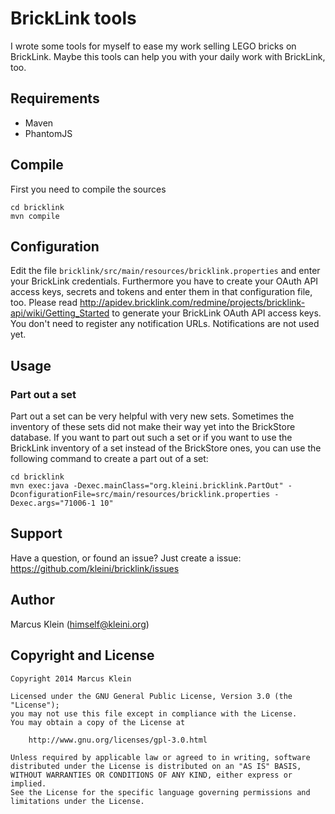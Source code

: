 BrickLink tools
===============

I wrote some tools for myself to ease my work selling LEGO bricks on BrickLink. Maybe this tools can help you with your daily work with
BrickLink, too.

Requirements
------------
- Maven
- PhantomJS

Compile
-------

First you need to compile the sources

    cd bricklink
    mvn compile

Configuration
-------------

Edit the file `bricklink/src/main/resources/bricklink.properties` and enter your BrickLink credentials. Furthermore you have to create your
OAuth API access keys, secrets and tokens and enter them in that configuration file, too. Please read
http://apidev.bricklink.com/redmine/projects/bricklink-api/wiki/Getting_Started to generate your BrickLink OAuth API access keys. You don't
need to register any notification URLs. Notifications are not used yet.

Usage
-----
### Part out a set
Part out a set can be very helpful with very new sets. Sometimes the inventory of these sets did not make their way yet into the BrickStore
database. If you want to part out such a set or if you want to use the BrickLink inventory of a set instead of the BrickStore ones, you can
use the following command to create a part out of a set:

    cd bricklink
    mvn exec:java -Dexec.mainClass="org.kleini.bricklink.PartOut" -DconfigurationFile=src/main/resources/bricklink.properties -Dexec.args="71006-1 10"

Support
-------

Have a question, or found an issue? Just create a issue: https://github.com/kleini/bricklink/issues

Author
------
Marcus Klein (<himself@kleini.org>)

Copyright and License
---------------------

```text
Copyright 2014 Marcus Klein

Licensed under the GNU General Public License, Version 3.0 (the "License");
you may not use this file except in compliance with the License.
You may obtain a copy of the License at

    http://www.gnu.org/licenses/gpl-3.0.html

Unless required by applicable law or agreed to in writing, software
distributed under the License is distributed on an "AS IS" BASIS,
WITHOUT WARRANTIES OR CONDITIONS OF ANY KIND, either express or implied.
See the License for the specific language governing permissions and
limitations under the License.
```
